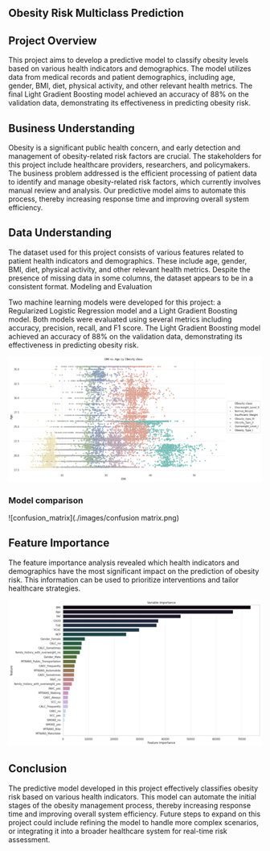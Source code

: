 ## Obesity Risk Multiclass Prediction
## Project Overview

This project aims to develop a predictive model to classify obesity levels based on various health indicators and demographics. The model utilizes data from medical records and patient demographics, including age, gender, BMI, diet, physical activity, and other relevant health metrics. The final Light Gradient Boosting model achieved an accuracy of 88% on the validation data, demonstrating its effectiveness in predicting obesity risk.

## Business Understanding

Obesity is a significant public health concern, and early detection and management of obesity-related risk factors are crucial. The stakeholders for this project include healthcare providers, researchers, and policymakers. The business problem addressed is the efficient processing of patient data to identify and manage obesity-related risk factors, which currently involves manual review and analysis. Our predictive model aims to automate this process, thereby increasing response time and improving overall system efficiency.

## Data Understanding

The dataset used for this project consists of various features related to patient health indicators and demographics. These include age, gender, BMI, diet, physical activity, and other relevant health metrics. Despite the presence of missing data in some columns, the dataset appears to be in a consistent format.
Modeling and Evaluation

Two machine learning models were developed for this project: a Regularized Logistic Regression model and a Light Gradient Boosting model. Both models were evaluated using several metrics including accuracy, precision, recall, and F1 score. The Light Gradient Boosting model achieved an accuracy of 88% on the validation data, demonstrating its effectiveness in predicting obesity risk.

![relationship_between_bmi_age_and_obesity](./images/eda.png)

### Model comparison

![confusion_matrix](./images/confusion matrix.png)

## Feature Importance

The feature importance analysis revealed which health indicators and demographics have the most significant impact on the prediction of obesity risk. This information can be used to prioritize interventions and tailor healthcare strategies.

![feature_importance](./images/feature_importance.png)

## Conclusion

The predictive model developed in this project effectively classifies obesity risk based on various health indicators. This model can automate the initial stages of the obesity management process, thereby increasing response time and improving overall system efficiency. Future steps to expand on this project could include refining the model to handle more complex scenarios, or integrating it into a broader healthcare system for real-time risk assessment.
